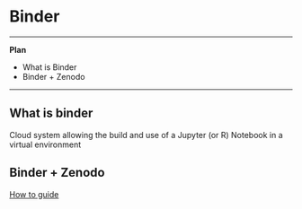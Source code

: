 # Binder

***
**Plan**
- What is Binder
- Binder + Zenodo

***



## What is binder

<span class="hovertext" data-hover="Definition">Cloud</span> system allowing the build and use of a Jupyter (or R) Notebook in a virtual environment

## Binder + Zenodo 

[How to guide](https://blog.jupyter.org/binder-with-zenodo-af68ed6648a6)